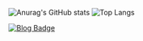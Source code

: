 

![Anurag's GitHub stats](https://github-readme-stats.vercel.app/api?username=KKYHH&theme=codeSTACKr&show_icons=true)
![Top Langs](https://github-readme-stats.vercel.app/api/top-langs/?username=KKYHH&layout=compact&theme=dracula)


[![Blog Badge](http://img.shields.io/badge/-Tech%20blog-black?style=flat-square&logo=github&link=https://shinsangeun.github.io/)](https://velog.io/@kyhh)
